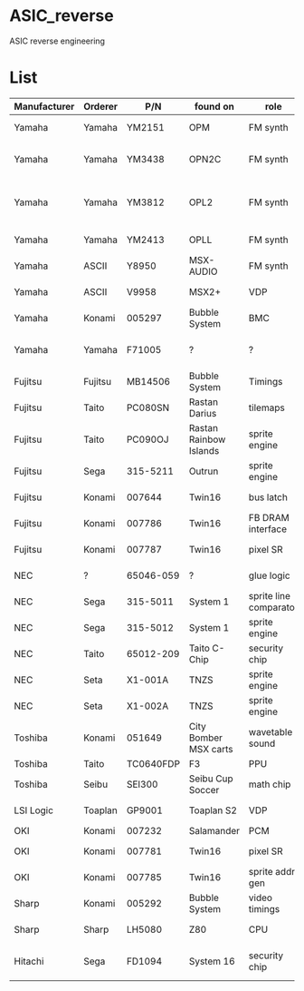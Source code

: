 # ASIC_reverse
ASIC reverse engineering


# List
|Manufacturer|Orderer|P/N|found on|role|status|
|------------|-------|---|--------|----|------|
|Yamaha|Yamaha|YM2151|OPM|FM synth|**stable core** - see [IKAOPM]( https://github.com/ika-musume/IKAOPM )|
|Yamaha|Yamaha|YM3438|OPN2C|FM synth|schematization done - see [IKAOPN]( https://github.com/ika-musume/IKAOPN )|
|Yamaha|Yamaha|YM3812|OPL2|FM synth|cell identification done - see [IKAOPL]( https://github.com/ika-musume/IKAOPL ) |
|Yamaha|Yamaha|YM2413|OPLL|FM synth|**stable core** - see [IKAOPLL]( https://github.com/ika-musume/IKAOPLL ) |
|Yamaha|ASCII|Y8950|MSX-AUDIO|FM synth|decapped|
|Yamaha|ASCII|V9958|MSX2+|VDP|schematizaion - see [IKA9958]( https://github.com/ika-musume/IKA9958 )|
|Yamaha|Konami|005297|Bubble System|BMC|**stable core**|
|Yamaha|Yamaha|F71005|?|?|cell identification done|
|Fujitsu|Fujitsu|MB14506|Bubble System|Timings|**schematization done**|
|Fujitsu|Taito|PC080SN|Rastan<br> Darius|tilemaps|**schematization done**|
|Fujitsu|Taito|PC090OJ|Rastan<br> Rainbow Islands|sprite engine|decapped|
|Fujitsu|Sega|315-5211|Outrun|sprite engine|**schematization done**|
|Fujitsu|Konami|007644|Twin16|bus latch|**schematization done**|
|Fujitsu|Konami|007786|Twin16|FB DRAM interface|**schematization done**|
|Fujitsu|Konami|007787|Twin16|pixel SR|**schematization done**|
|NEC|?|65046-059|?|glue logic|cell identification|
|NEC|Sega|315-5011|System 1|sprite line comparator|**stable core**|
|NEC|Sega|315-5012|System 1|sprite engine|**stable core**|
|NEC|Taito|65012-209|Taito C-Chip|security chip|**schematization done**|
|NEC|Seta|X1-001A|TNZS|sprite engine|Pending|
|NEC|Seta|X1-002A|TNZS|sprite engine|Pending|
|Toshiba|Konami|051649|City Bomber<br> MSX carts|wavetable sound|**stable core** - see [IKASCC]( https://github.com/ika-musume/IKASCC )|
|Toshiba|Taito|TC0640FDP|F3|PPU|Pending|
|Toshiba|Seibu|SEI300|Seibu Cup Soccer|math chip|preparing|
|LSI Logic|Toaplan|GP9001|Toaplan S2|VDP|cell identification|
|OKI|Konami|007232|Salamander|PCM|**stable core**|
|OKI|Konami|007781|Twin16|pixel SR|**schematization done**|
|OKI|Konami|007785|Twin16|sprite addr gen|**schematization done**|
|Sharp|Konami|005292|Bubble System|video timings|**stable core**|
|Sharp|Sharp|LH5080|Z80|CPU|WIP - side project|
|Hitachi|Sega|FD1094|System 16|security chip|cell identification done|